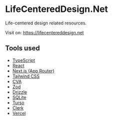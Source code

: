# LifeCenteredDesign.Net

Life-centered design related resources.

Visit on: https://lifecentereddesign.net

## Tools used

- [TypeScript](https://www.typescriptlang.org/)
- [React](https://reactjs.org/)
- [Next.js (App Router)](https://nextjs.org/)
- [Tailwind CSS](https://tailwindcss.com/)
- [CVA](https://cva.style/docs)
- [Zod](https://github.com/colinhacks/zod)
- [Drizzle](https://orm.drizzle.team/)
- [SQLite](https://www.sqlite.org/)
- [Turso](https://turso.tech/)
- [Clerk](https://clerk.com/)
- [Vercel](https://vercel.com/)
